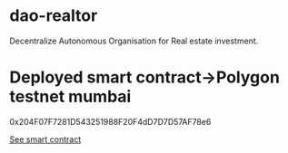 # dao-realtor
Decentralize Autonomous Organisation for Real estate investment. 

# Deployed smart contract->Polygon testnet mumbai
0x204F07F7281D543251988F20F4dD7D7D57AF78e6

[See smart contract](https://mumbai.polygonscan.com/address/0x204F07F7281D543251988F20F4dD7D7D57AF78e6)
